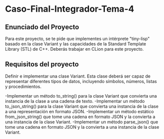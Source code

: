 # Caso-Final-Integrador-Tema-4

## Enunciado del Proyecto

Para este proyecto, se te pide que implementes un intérprete "tiny-lisp" basado en la clase Variant y las capacidades de la Standard Template Library (STL) de C++. Deberás trabajar en CLion para este proyecto.

## Requisitos del proyecto

Definir e implementar una clase Variant. Esta clase deberá ser capaz de representar diferentes tipos de datos, incluyendo símbolos, números, listas y procedimientos.

-Implementar un método to_string() para la clase Variant que convierta una instancia de la clase a una cadena de texto.
-Implementar un método to_json_string() para la clase Variant que convierta una instancia de la clase a una representación en formato JSON.
-Implementar un método estático from_json_string() que tome una cadena en formato JSON y la convierta a una instancia de la clase Variant.
-Implementar un método parse_json() que tome una cadena en formato JSON y la convierta a una instancia de la clase Variant.
